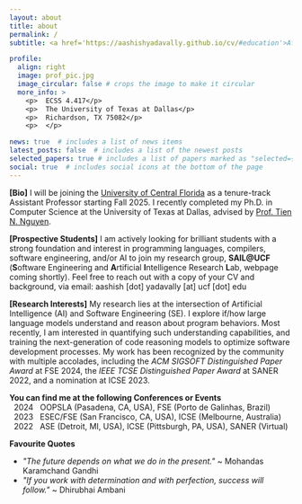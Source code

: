 ```yaml
---
layout: about
title: about
permalink: /
subtitle: <a href='https://aashishyadavally.github.io/cv/#education'>Affiliations</a>. <a href='https://aashishyadavally.github.io/cv/#research-interests'>Research</a>. <a href='https://aashishyadavally.github.io/cv/#academic-service'>Academic Service</a>. <a href='#'>Contacts</a>.

profile:
  align: right
  image: prof_pic.jpg
  image_circular: false # crops the image to make it circular
  more_info: >
    <p>  ECSS 4.417</p>
    <p>  The University of Texas at Dallas</p>
    <p>  Richardson, TX 75082</p>
    <p>  </p>

news: true  # includes a list of news items
latest_posts: false  # includes a list of the newest posts
selected_papers: true # includes a list of papers marked as "selected={true}"
social: true  # includes social icons at the bottom of the page
---
```


**[Bio]** I will be joining the [University of Central Florida](https://csrankings.org/#/index?soft&us) as a tenure-track Assistant Professor starting Fall 2025. I recently completed my Ph.D. in Computer Science at the University of Texas at Dallas, advised by [Prof. Tien N. Nguyen](https://personal.utdallas.edu/~tien.n.nguyen/research.html).

**[Prospective Students]** I am actively looking for brilliant students with a strong foundation and interest in programming languages, compilers, software engineering, and/or AI to join my research group, **SAIL@UCF** (**S**oftware Engineering and **A**rtificial **I**ntelligence Research **L**ab, webpage coming shortly). Feel free to reach out with a copy of your CV and background, via email: aashish [dot] yadavally [at] ucf [dot] edu

**[Research Interests]** My research lies at the intersection of Artificial Intelligence (AI) and Software Engineering (SE). I explore if/how large language models understand and reason about program behaviors. Most recently, I am interested in quantifying such understanding capabilities, and training the next-generation of code reasoning models to optimize software development processes. My work has been recognized by the community with multiple accolades, including the *ACM SIGSOFT Distinguished Paper Award* at FSE 2024, the *IEEE TCSE Distinguished Paper Award* at SANER 2022, and a nomination at ICSE 2023. 

**You can find me at the following Conferences or Events**
<br/> &nbsp; 2024 &nbsp; OOPSLA (Pasadena, CA, USA), FSE (Porto de Galinhas, Brazil)
<br/> &nbsp; 2023 &nbsp; ESEC/FSE (San Francisco, CA, USA), ICSE (Melbourne, Australia)
<br/> &nbsp; 2022 &nbsp; ASE (Detroit, MI, USA), ICSE (Pittsburgh, PA, USA), SANER (Virtual)

**Favourite Quotes**
- *"The future depends on what we do in the present."* ~ Mohandas Karamchand Gandhi
- *"If you work with determination and with perfection, success will follow."* ~ Dhirubhai Ambani 
